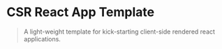 # CSR React App Template

> A light-weight template for kick-starting client-side rendered react applications.
